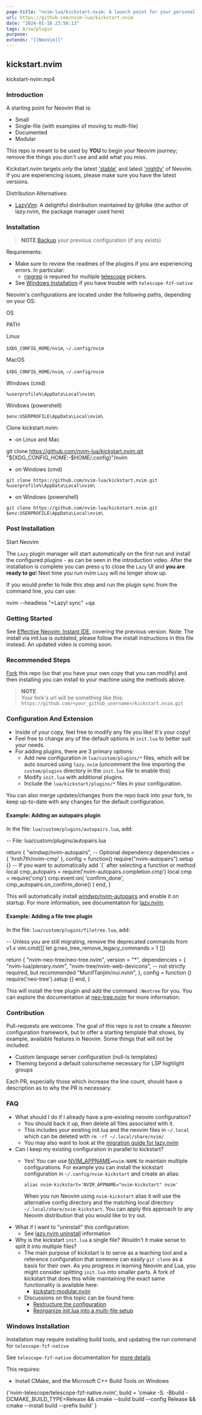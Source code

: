 ```yaml
---
page-title: "nvim-lua/kickstart.nvim: A launch point for your personal nvim configuration"
url: https://github.com/nvim-lua/kickstart.nvim
date: "2024-01-18 23:58:13"
tags: A/sw/plugin
purpose:
extends: "[[NeoVim]]"
---
```


## kickstart.nvim

kickstart-nvim.mp4

### Introduction

A starting point for Neovim that is:

-   Small
-   Single-file (with examples of moving to multi-file)
-   Documented
-   Modular

This repo is meant to be used by **YOU** to begin your Neovim journey; remove the things you don't use and add what you miss.

Kickstart.nvim targets *only* the latest ['stable'](https://github.com/neovim/neovim/releases/tag/stable) and latest ['nightly'](https://github.com/neovim/neovim/releases/tag/nightly) of Neovim. If you are experiencing issues, please make sure you have the latest versions.

Distribution Alternatives:

-   [LazyVim](https://www.lazyvim.org/): A delightful distribution maintained by @folke (the author of lazy.nvim, the package manager used here)

### Installation

> **NOTE** [Backup](https://github.com/nvim-lua/kickstart.nvim#FAQ) your previous configuration (if any exists)

Requirements:

-   Make sure to review the readmes of the plugins if you are experiencing errors. In particular:
    -   [ripgrep](https://github.com/BurntSushi/ripgrep#installation) is required for multiple [telescope](https://github.com/nvim-telescope/telescope.nvim#suggested-dependencies) pickers.
-   See [Windows Installation](https://github.com/nvim-lua/kickstart.nvim#Windows-Installation) if you have trouble with `telescope-fzf-native`

Neovim's configurations are located under the following paths, depending on your OS:

OS

PATH

Linux

`$XDG_CONFIG_HOME/nvim`, `~/.config/nvim`

MacOS

`$XDG_CONFIG_HOME/nvim`, `~/.config/nvim`

Windows (cmd)

`%userprofile%\AppData\Local\nvim\`

Windows (powershell)

`$env:USERPROFILE\AppData\Local\nvim\`

Clone kickstart.nvim:

-   on Linux and Mac

git clone https://github.com/nvim-lua/kickstart.nvim.git "${XDG\_CONFIG\_HOME:-$HOME/.config}"/nvim

-   on Windows (cmd)

```
git clone https://github.com/nvim-lua/kickstart.nvim.git %userprofile%\AppData\Local\nvim\ 
```

-   on Windows (powershell)

```
git clone https://github.com/nvim-lua/kickstart.nvim.git $env:USERPROFILE\AppData\Local\nvim\ 
```

### Post Installation

Start Neovim

The `Lazy` plugin manager will start automatically on the first run and install the configured plugins - as can be seen in the introduction video. After the installation is complete you can press `q` to close the `Lazy` UI and **you are ready to go**! Next time you run nvim `Lazy` will no longer show up.

If you would prefer to hide this step and run the plugin sync from the command line, you can use:

nvim --headless "+Lazy! sync" +qa

### Getting Started

See [Effective Neovim: Instant IDE](https://youtu.be/stqUbv-5u2s), covering the previous version. Note: The install via init.lua is outdated, please follow the install instructions in this file instead. An updated video is coming soon.

### Recommended Steps

[Fork](https://docs.github.com/en/get-started/quickstart/fork-a-repo) this repo (so that you have your own copy that you can modify) and then installing you can install to your machine using the methods above.

> **NOTE**  
> Your fork's url will be something like this: `https://github.com/<your_github_username>/kickstart.nvim.git`

### Configuration And Extension

-   Inside of your copy, feel free to modify any file you like! It's your copy!
-   Feel free to change any of the default options in `init.lua` to better suit your needs.
-   For adding plugins, there are 3 primary options:
    -   Add new configuration in `lua/custom/plugins/*` files, which will be auto sourced using `lazy.nvim` (uncomment the line importing the `custom/plugins` directory in the `init.lua` file to enable this)
    -   Modify `init.lua` with additional plugins.
    -   Include the `lua/kickstart/plugins/*` files in your configuration.

You can also merge updates/changes from the repo back into your fork, to keep up-to-date with any changes for the default configuration.

#### Example: Adding an autopairs plugin

In the file: `lua/custom/plugins/autopairs.lua`, add:

\-- File: lua/custom/plugins/autopairs.lua

return {
  "windwp/nvim-autopairs",
  \-- Optional dependency
  dependencies \= { 'hrsh7th/nvim-cmp' },
  config \= function()
    require("nvim-autopairs").setup {}
    \-- If you want to automatically add \`(\` after selecting a function or method
    local cmp\_autopairs \= require('nvim-autopairs.completion.cmp')
    local cmp \= require('cmp')
    cmp.event:on(
      'confirm\_done',
      cmp\_autopairs.on\_confirm\_done()
    )
  end,
}

This will automatically install [windwp/nvim-autopairs](https://github.com/windwp/nvim-autopairs) and enable it on startup. For more information, see documentation for [lazy.nvim](https://github.com/folke/lazy.nvim).

#### Example: Adding a file tree plugin

In the file: `lua/custom/plugins/filetree.lua`, add:

\-- Unless you are still migrating, remove the deprecated commands from v1.x
vim.cmd(\[\[ let g:neo\_tree\_remove\_legacy\_commands = 1 \]\])

return {
  "nvim-neo-tree/neo-tree.nvim",
  version \= "\*",
  dependencies \= {
    "nvim-lua/plenary.nvim",
    "nvim-tree/nvim-web-devicons", \-- not strictly required, but recommended
    "MunifTanjim/nui.nvim",
  },
  config \= function ()
    require('neo-tree').setup {}
  end,
}

This will install the tree plugin and add the command `:Neotree` for you. You can explore the documentation at [neo-tree.nvim](https://github.com/nvim-neo-tree/neo-tree.nvim) for more information.

### Contribution

Pull-requests are welcome. The goal of this repo is not to create a Neovim configuration framework, but to offer a starting template that shows, by example, available features in Neovim. Some things that will not be included:

-   Custom language server configuration (null-ls templates)
-   Theming beyond a default colorscheme necessary for LSP highlight groups

Each PR, especially those which increase the line count, should have a description as to why the PR is necessary.

### FAQ

-   What should I do if I already have a pre-existing neovim configuration?
    -   You should back it up, then delete all files associated with it.
    -   This includes your existing init.lua and the neovim files in `~/.local` which can be deleted with `rm -rf ~/.local/share/nvim/`
    -   You may also want to look at the [migration guide for lazy.nvim](https://github.com/folke/lazy.nvim#-migration-guide)
-   Can I keep my existing configuration in parallel to kickstart?
    -   Yes! You can use [NVIM\_APPNAME](https://neovim.io/doc/user/starting.html#%24NVIM_APPNAME)`=nvim-NAME` to maintain multiple configurations. For example you can install the kickstart configuration in `~/.config/nvim-kickstart` and create an alias:
        
        ```
        alias nvim-kickstart='NVIM_APPNAME="nvim-kickstart" nvim'
        ```
        
        When you run Neovim using `nvim-kickstart` alias it will use the alternative config directory and the matching local directory `~/.local/share/nvim-kickstart`. You can apply this approach to any Neovim distribution that you would like to try out.
-   What if I want to "uninstall" this configuration:
    -   See [lazy.nvim uninstall](https://github.com/folke/lazy.nvim#-uninstalling) information
-   Why is the kickstart `init.lua` a single file? Wouldn't it make sense to split it into multiple files?
    -   The main purpose of kickstart is to serve as a teaching tool and a reference configuration that someone can easily `git clone` as a basis for their own. As you progress in learning Neovim and Lua, you might consider splitting `init.lua` into smaller parts. A fork of kickstart that does this while maintaining the exact same functionality is available here:
        -   [kickstart-modular.nvim](https://github.com/dam9000/kickstart-modular.nvim)
    -   Discussions on this topic can be found here:
        -   [Restructure the configuration](https://github.com/nvim-lua/kickstart.nvim/issues/218)
        -   [Reorganize init.lua into a multi-file setup](https://github.com/nvim-lua/kickstart.nvim/pull/473)

### Windows Installation

Installation may require installing build tools, and updating the run command for `telescope-fzf-native`

See `telescope-fzf-native` documentation for [more details](https://github.com/nvim-telescope/telescope-fzf-native.nvim#installation)

This requires:

-   Install CMake, and the Microsoft C++ Build Tools on Windows

{'nvim-telescope/telescope-fzf-native.nvim', build \= 'cmake -S. -Bbuild -DCMAKE\_BUILD\_TYPE=Release && cmake --build build --config Release && cmake --install build --prefix build' }
